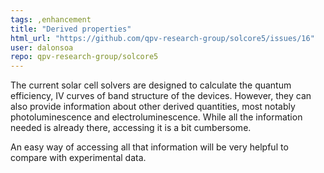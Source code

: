 ```yaml
---
tags: ,enhancement
title: "Derived properties"
html_url: "https://github.com/qpv-research-group/solcore5/issues/16"
user: dalonsoa
repo: qpv-research-group/solcore5
---
```


The current solar cell solvers are designed to calculate the quantum efficiency, IV curves of band structure of the devices. However, they can also provide information about other derived quantities, most notably photoluminescence and electroluminescence. While all the information needed is already there, accessing it is a bit cumbersome.

An easy way of accessing all that information will be very helpful to compare with experimental data. 